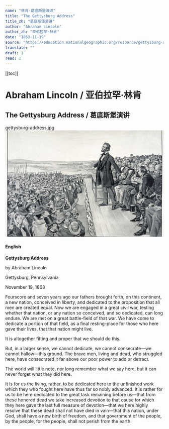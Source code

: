 ```yaml
---
name: "林肯-葛底斯堡演讲"
title: "The Gettysburg Address"
title_zh: "葛底斯堡演讲"
author: "Abraham Lincoln"
author_zh: "亚伯拉罕·林肯"
date: "1863-11-19"
source: "https://education.nationalgeographic.org/resource/gettysburg-address"
translate: ""
draft: 1
read: 1
---
```


[[toc]]

# Abraham Lincoln / 亚伯拉罕·林肯

## The Gettysburg Address / 葛底斯堡演讲

gettysburg-address.jpg![](../images/gettysburg-address.jpg)

<!-- tabs:start -->

#### **English**

**Gettysburg Address**

by Abraham Lincoln

Gettysburg, Pennsylvania

November 19, 1863

Fourscore and seven years ago our fathers brought forth, on this continent,
a new nation, conceived in liberty, and dedicated to the proposition that all
men are created equal. Now we are engaged in a great civil war, testing whether
that nation, or any nation so conceived, and so dedicated, can long endure.
We are met on a great battle-field of that war. We have come to dedicate a
portion of that field, as a final resting-place for those who here gave their
lives, that that nation might live.

It is altogether fitting and proper that we should do this.

But, in a larger sense, we cannot dedicate, we cannot consecrate—we cannot
hallow—this ground. The brave men, living and dead, who struggled here, have
consecrated it far above our poor power to add or detract.

The world will little note, nor long remember what we say here, but it can
never forget what they did here.

It is for us the living, rather, to be dedicated here to the unfinished work
which they who fought here have thus far so nobly advanced. It is rather for
us to be here dedicated to the great task remaining before us—that from these
honored dead we take increased devotion to that cause for which they here gave
the last full measure of devotion—that we here highly resolve that these dead
shall not have died in vain—that this nation, under God, shall have a new birth
of freedom, and that government of the people, by the people, for the people,
shall not perish from the earth.

<!-- tabs:end -->
